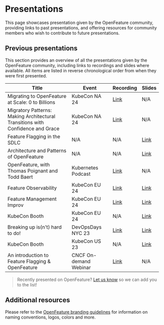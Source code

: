 # Presentations

This page showcases presentation given by the OpenFeature community, providing links to past presentations, and offering resources for community members who wish to contribute to future presentations.

## Previous presentations

This section provides an overview of all the presentations given by the OpenFeature community, including links to recordings and slides where available.
All items are listed in reverse chronological order from when they were first presented.

| Title                                                                          | Event                  | Recording                                                                                                           | Slides                                                                                       |
| ------------------------------------------------------------------------------ | ---------------------- | ------------------------------------------------------------------------------------------------------------------- | -------------------------------------------------------------------------------------------- |
| Migrating to OpenFeature at Scale: 0 to Billions                               | KubeCon NA 24          | [Link](https://www.youtube.com/watch?v=6ivdFYgznxQ)                                                                 | N/A                                                                                          |
| Migratory Patterns: Making Architectural Transitions with Confidence and Grace | KubeCon NA 24          | [Link](https://www.youtube.com/watch?v=oOHnDhPH3YQ)                                                                 | N/A                                                                                          |
| Feature Flagging in the SDLC                                                   | N/A                    | N/A                                                                                                                 | [Link](https://docs.google.com/presentation/d/1aIKUI2L3NlAnSguOrSr3zXOC4hriPpgA383a-sTyAQk/) |
| Architecture and Patterns of OpenFeature                                       | N/A                    | N/A                                                                                                                 | [Link](https://docs.google.com/presentation/d/1gganwGmlpp8Lb_bYvw-uysrKzLqMYS4stx_vtSEy1HY)  |
| OpenFeature, with Thomas Poignant and Todd Baert                               | Kubernetes Podcast     | [Link](https://kubernetespodcast.com/episode/224-openfeature/)                                                      | N/A                                                                                          |
| Feature Observability                                                          | KubeCon EU 24          | [Link](https://www.youtube.com/watch?v=euYhIn4leW0)                                                                 | [Link](https://docs.google.com/presentation/d/1ZvW-6dZdfJCH9qEMKAWPCp6aTzt2Us65)             |
| Feature Management Improv                                                      | KubeCon EU 24          | [Link](https://www.youtube.com/watch?v=wkmryOXmVaw)                                                                 | [Link](https://docs.google.com/presentation/d/1aXp41SY7ChsYc728NXlo-vaX2Ekme1J5r9cmgwC5JYc)  |
| KubeCon Booth                                                                  | KubeCon EU 24          | N/A                                                                                                                 | [Link](https://docs.google.com/presentation/d/1yu575WbbZRMXUwRMzgIQFgEEly2P8fnJ)             |
| Breaking up is(n't) hard to do!                                                | DevOpsDays NYC 23      | [Link](https://www.youtube.com/watch?v=_6B8-qEEyvo)                                                                 | [Link](https://docs.google.com/presentation/d/1bkHK6_CapZ-iPrhoLDZuOfolyxIx-_Xduq_hxBsvYVs)  |
| KubeCon Booth                                                                  | KubeCon US 23          | N/A                                                                                                                 | [Link](https://docs.google.com/presentation/d/1ApvcVPf3NgV1Otv4B2VuoBYOwTSvyLD4pQz0M2xizds)  |
| An introduction to Feature Flagging & OpenFeature                              | CNCF On-demand Webinar | [Link](https://www.cncf.io/online-programs/cncf-on-demand-webinar-an-introduction-to-feature-flagging-openfeature/) | N/A                                                                                          |

> Recently presented on OpenFeature? [Let us know](https://github.com/open-feature/community/issues/new) so we can add you to the list!

## Additional resources

Please refer to the [OpenFeature branding guidelines](./branding-guidelines.md) for information on naming conventions, logos, colors and more.
